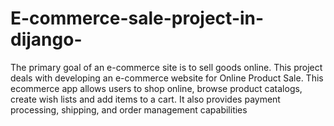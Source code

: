 # E-commerce-sale-project-in-dijango-
The primary goal of an e-commerce site is to sell goods online. This project deals with developing an e-commerce website for Online Product Sale. This ecommerce app allows users to shop online, browse product catalogs, create wish lists and add items to a cart. It also provides payment processing, shipping, and order management capabilities 
